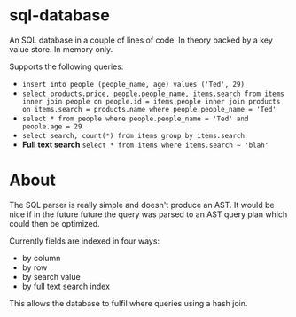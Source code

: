 # sql-database

An SQL database in a couple of lines of code. In theory backed by a key value store. In memory only.

Supports the following queries:

* ```insert into people (people_name, age) values ('Ted', 29)```
* ```select products.price, people.people_name, items.search from items inner join people on people.id = items.people inner join products on items.search = products.name where people.people_name = 'Ted'```
* ```select * from people where people.people_name = 'Ted' and people.age = 29```
* ```select search, count(*) from items group by items.search```
* **Full text search** ```select * from items where items.search ~ 'blah'```

# About

The SQL parser is really simple and doesn't produce an AST. It would be nice if in the future future the query was parsed to an AST query plan which could then be optimized.

Currently fields are indexed in four ways:

* by column
* by row
* by search value
* by full text search index

This allows the database to fulfil where queries using a hash join.

